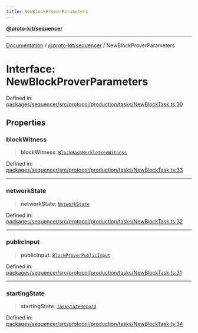 ```yaml
---
title: NewBlockProverParameters
---
```


[**@proto-kit/sequencer**](../README.md)

***

[Documentation](../../../README.md) / [@proto-kit/sequencer](../README.md) / NewBlockProverParameters

# Interface: NewBlockProverParameters

Defined in: [packages/sequencer/src/protocol/production/tasks/NewBlockTask.ts:30](https://github.com/proto-kit/framework/blob/28efa802e3737fc3b77339148b307ef7246f3ef1/packages/sequencer/src/protocol/production/tasks/NewBlockTask.ts#L30)

## Properties

### blockWitness

> **blockWitness**: [`BlockHashMerkleTreeWitness`](../../protocol/classes/BlockHashMerkleTreeWitness.md)

Defined in: [packages/sequencer/src/protocol/production/tasks/NewBlockTask.ts:33](https://github.com/proto-kit/framework/blob/28efa802e3737fc3b77339148b307ef7246f3ef1/packages/sequencer/src/protocol/production/tasks/NewBlockTask.ts#L33)

***

### networkState

> **networkState**: [`NetworkState`](../../protocol/classes/NetworkState.md)

Defined in: [packages/sequencer/src/protocol/production/tasks/NewBlockTask.ts:32](https://github.com/proto-kit/framework/blob/28efa802e3737fc3b77339148b307ef7246f3ef1/packages/sequencer/src/protocol/production/tasks/NewBlockTask.ts#L32)

***

### publicInput

> **publicInput**: [`BlockProverPublicInput`](../../protocol/classes/BlockProverPublicInput.md)

Defined in: [packages/sequencer/src/protocol/production/tasks/NewBlockTask.ts:31](https://github.com/proto-kit/framework/blob/28efa802e3737fc3b77339148b307ef7246f3ef1/packages/sequencer/src/protocol/production/tasks/NewBlockTask.ts#L31)

***

### startingState

> **startingState**: [`TaskStateRecord`](../type-aliases/TaskStateRecord.md)

Defined in: [packages/sequencer/src/protocol/production/tasks/NewBlockTask.ts:34](https://github.com/proto-kit/framework/blob/28efa802e3737fc3b77339148b307ef7246f3ef1/packages/sequencer/src/protocol/production/tasks/NewBlockTask.ts#L34)
